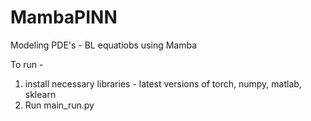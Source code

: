 # MambaPINN
Modeling PDE's - BL equatiobs using Mamba


To run - 
1. install necessary libraries - latest versions of torch, numpy, matlab, sklearn
2. Run main_run.py
